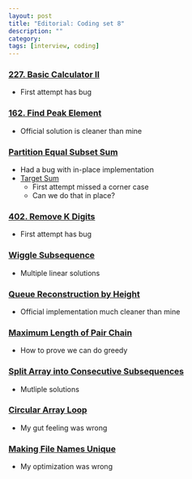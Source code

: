 ```yaml
---
layout: post
title: "Editorial: Coding set 8" 
description: ""
category: 
tags: [interview, coding]
---
```


### [227. Basic Calculator II](https://leetcode.com/submissions/detail/369416309/)
* First attempt has bug

### [162. Find Peak Element](https://leetcode.com/submissions/detail/369459962/)
* Official solution is cleaner than mine

### [Partition Equal Subset Sum](https://leetcode.com/submissions/detail/369867050/)
* Had a bug with in-place implementation
* [Target Sum](https://leetcode.com/submissions/detail/369899972/)
  * First attempt missed a corner case
  * Can we do that in place?

### [402. Remove K Digits](https://leetcode.com/submissions/detail/370770163/)
* First attempt has bug

### [Wiggle Subsequence](https://leetcode.com/submissions/detail/371378412/)
* Multiple linear solutions

### [Queue Reconstruction by Height](https://leetcode.com/submissions/detail/371610321/)
* Official implementation much cleaner than mine

### [Maximum Length of Pair Chain](https://leetcode.com/submissions/detail/371643190/)
* How to prove we can do greedy

### [Split Array into Consecutive Subsequences](https://leetcode.com/submissions/detail/372084430/)
* Mutliple solutions

### [Circular Array Loop](https://leetcode.com/submissions/detail/416898064/)
* My gut feeling was wrong

### [Making File Names Unique](https://leetcode.com/submissions/detail/417631625/)
* My optimization was wrong
